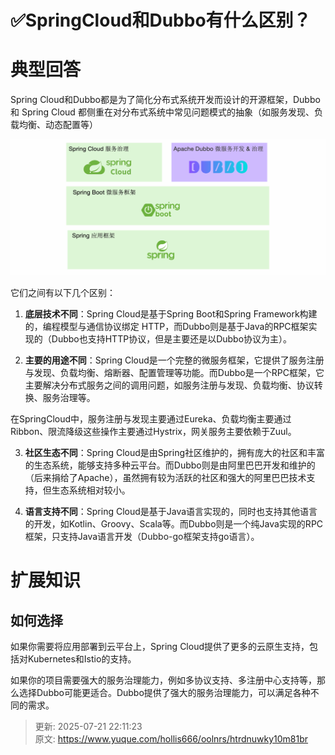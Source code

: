# ✅SpringCloud和Dubbo有什么区别？

# 典型回答


Spring Cloud和Dubbo都是为了简化分布式系统开发而设计的开源框架，Dubbo 和 Spring Cloud 都侧重在对分布式系统中常见问题模式的抽象（如服务发现、负载均衡、动态配置等）



![1680876421773-804789b4-187c-4829-8f0d-b05ed7b16952.png](./img/GwWM2lwDfkzqg88S/1680876421773-804789b4-187c-4829-8f0d-b05ed7b16952-565854.png)





它们之间有以下几个区别：



1. **底层技术不同**：Spring Cloud是基于Spring Boot和Spring Framework构建的，编程模型与通信协议绑定 HTTP，而Dubbo则是基于Java的RPC框架实现的（Dubbo也支持HTTP协议，但是主要还是以Dubbo协议为主）。



2. **主要的用途不同**：Spring Cloud是一个完整的微服务框架，它提供了服务注册与发现、负载均衡、熔断器、配置管理等功能。而Dubbo是一个RPC框架，它主要解决分布式服务之间的调用问题，如服务注册与发现、负载均衡、协议转换、服务治理等。



在SpringCloud中，服务注册与发现主要通过Eureka、负载均衡主要通过Ribbon、限流降级这些操作主要通过Hystrix，网关服务主要依赖于Zuul。



3. **社区生态不同**：Spring Cloud是由Spring社区维护的，拥有庞大的社区和丰富的生态系统，能够支持多种云平台。而Dubbo则是由阿里巴巴开发和维护的（后来捐给了Apache），虽然拥有较为活跃的社区和强大的阿里巴巴技术支持，但生态系统相对较小。



4. **语言支持不同**：Spring Cloud是基于Java语言实现的，同时也支持其他语言的开发，如Kotlin、Groovy、Scala等。而Dubbo则是一个纯Java实现的RPC框架，只支持Java语言开发（<font style="color:rgb(34, 34, 34);">Dubbo-go框架支持go语言</font>）。

  
 

# 扩展知识


## 如何选择


如果你需要将应用部署到云平台上，Spring Cloud提供了更多的云原生支持，包括对Kubernetes和Istio的支持。



如果你的项目需要强大的服务治理能力，例如多协议支持、多注册中心支持等，那么选择Dubbo可能更适合。Dubbo提供了强大的服务治理能力，可以满足各种不同的需求。



> 更新: 2025-07-21 22:11:23  
> 原文: <https://www.yuque.com/hollis666/oolnrs/htrdnuwky10m81br>